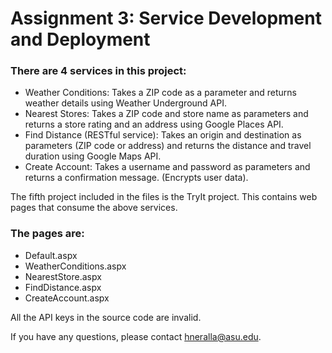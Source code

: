 # Assignment 3: Service Development and Deployment

### There are 4 services in this project:

* Weather Conditions: Takes a ZIP code as a parameter and returns weather details using Weather Underground API. 
* Nearest Stores: Takes a ZIP code and store name as parameters and returns a store rating and an address using Google Places API.
* Find Distance (RESTful service): Takes an origin and destination as parameters (ZIP code or address) and returns the distance and travel duration using Google Maps API. 
* Create Account: Takes a username and password as parameters and returns a confirmation message. (Encrypts user data). 

The fifth project included in the files is the TryIt project. This contains web pages that consume the above services. 

### The pages are:
* Default.aspx 
* WeatherConditions.aspx 
* NearestStore.aspx 
* FindDistance.aspx 
* CreateAccount.aspx 

All the API keys in the source code are invalid.

If you have any questions, please contact hneralla@asu.edu. 

